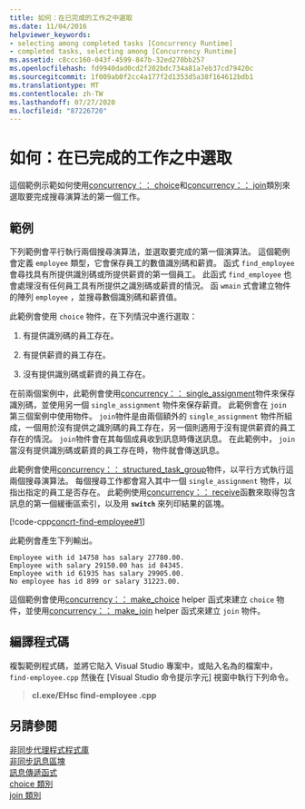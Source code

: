```yaml
---
title: 如何：在已完成的工作之中選取
ms.date: 11/04/2016
helpviewer_keywords:
- selecting among completed tasks [Concurrency Runtime]
- completed tasks, selecting among [Concurrency Runtime]
ms.assetid: c8ccc160-043f-4599-847b-32ed270bb257
ms.openlocfilehash: fd9940dad0cd2f202bdc734a81a7eb37cd79420c
ms.sourcegitcommit: 1f009ab0f2cc4a177f2d1353d5a38f164612bdb1
ms.translationtype: MT
ms.contentlocale: zh-TW
ms.lasthandoff: 07/27/2020
ms.locfileid: "87226720"
---
```

# <a name="how-to-select-among-completed-tasks"></a>如何：在已完成的工作之中選取

這個範例示範如何使用[concurrency：： choice](../../parallel/concrt/reference/choice-class.md)和[concurrency：： join](../../parallel/concrt/reference/join-class.md)類別來選取要完成搜尋演算法的第一個工作。

## <a name="example"></a>範例

下列範例會平行執行兩個搜尋演算法，並選取要完成的第一個演算法。 這個範例會定義 `employee` 類型，它會保存員工的數值識別碼和薪資。 函式 `find_employee` 會尋找具有所提供識別碼或所提供薪資的第一個員工。 此函式 `find_employee` 也會處理沒有任何員工具有所提供之識別碼或薪資的情況。 函 `wmain` 式會建立物件的陣列 `employee` ，並搜尋數個識別碼和薪資值。

此範例會使用 `choice` 物件，在下列情況中進行選取：

1. 有提供識別碼的員工存在。

1. 有提供薪資的員工存在。

1. 沒有提供識別碼或薪資的員工存在。

在前兩個案例中，此範例會使用[concurrency：： single_assignment](../../parallel/concrt/reference/single-assignment-class.md)物件來保存識別碼，並使用另一個 `single_assignment` 物件來保存薪資。 此範例會在 `join` 第三個案例中使用物件。 `join`物件是由兩個額外的 `single_assignment` 物件所組成，一個用於沒有提供之識別碼的員工存在，另一個則適用于沒有提供薪資的員工存在的情況。 `join`物件會在其每個成員收到訊息時傳送訊息。 在此範例中， `join` 當沒有提供識別碼或薪資的員工存在時，物件就會傳送訊息。

此範例會使用[concurrency：： structured_task_group](../../parallel/concrt/reference/structured-task-group-class.md)物件，以平行方式執行這兩個搜尋演算法。 每個搜尋工作都會寫入其中一個 `single_assignment` 物件，以指出指定的員工是否存在。 此範例使用[concurrency：： receive](reference/concurrency-namespace-functions.md#receive)函數來取得包含訊息的第一個緩衝區索引，以及用 **`switch`** 來列印結果的區塊。

[!code-cpp[concrt-find-employee#1](../../parallel/concrt/codesnippet/cpp/how-to-select-among-completed-tasks_1.cpp)]

此範例會產生下列輸出。

```Output
Employee with id 14758 has salary 27780.00.
Employee with salary 29150.00 has id 84345.
Employee with id 61935 has salary 29905.00.
No employee has id 899 or salary 31223.00.
```

這個範例會使用[concurrency：： make_choice](reference/concurrency-namespace-functions.md#make_choice) helper 函式來建立 `choice` 物件，並使用[concurrency：： make_join](reference/concurrency-namespace-functions.md#make_join) helper 函式來建立 `join` 物件。

## <a name="compiling-the-code"></a>編譯程式碼

複製範例程式碼，並將它貼入 Visual Studio 專案中，或貼入名為的檔案中， `find-employee.cpp` 然後在 [Visual Studio 命令提示字元] 視窗中執行下列命令。

> **cl.exe/EHsc find-employee .cpp**

## <a name="see-also"></a>另請參閱

[非同步代理程式程式庫](../../parallel/concrt/asynchronous-agents-library.md)<br/>
[非同步訊息區塊](../../parallel/concrt/asynchronous-message-blocks.md)<br/>
[訊息傳遞函式](../../parallel/concrt/message-passing-functions.md)<br/>
[choice 類別](../../parallel/concrt/reference/choice-class.md)<br/>
[join 類別](../../parallel/concrt/reference/join-class.md)

